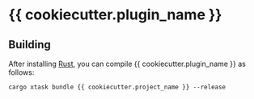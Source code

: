 # {{ cookiecutter.plugin_name }}

## Building

After installing [Rust](https://rustup.rs/), you can compile {{ cookiecutter.plugin_name }} as follows:

```shell
cargo xtask bundle {{ cookiecutter.project_name }} --release
```
